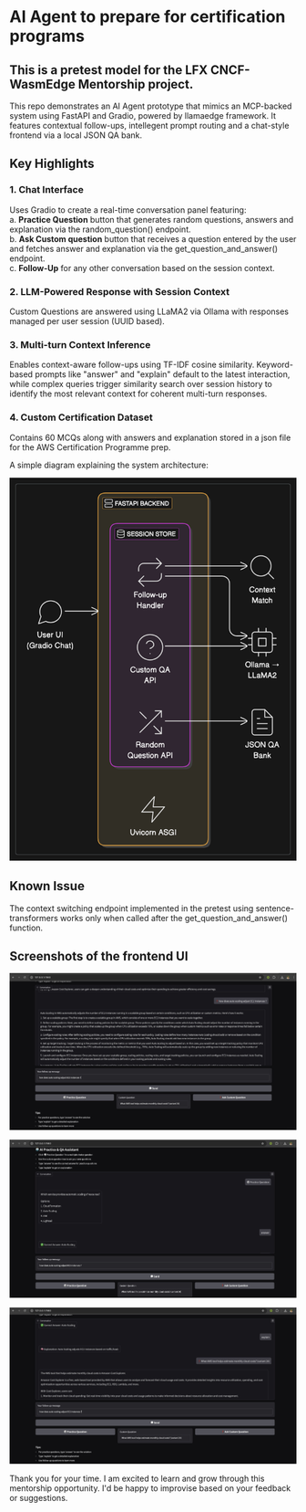# AI Agent to prepare for certification programs

## This is a pretest model for the LFX CNCF-WasmEdge Mentorship project. 

This repo demonstrates an AI Agent prototype that mimics an MCP-backed system using FastAPI and Gradio, powered by llamaedge framework. It features contextual follow-ups, intellegent prompt routing and a chat-style frontend via a local JSON QA bank.

## Key Highlights

### 1. Chat Interface  
Uses Gradio to create a real-time conversation panel featuring:  
a. **Practice Question** button that generates random questions, answers and explanation via the random_question() endpoint.  
b. **Ask Custom question** button that receives a question entered by the user and fetches answer and explanation via the get_question_and_answer() endpoint.  
c. **Follow-Up** for any other conversation based on the session context. 

### 2. LLM-Powered Response with Session Context  
Custom Questions are answered using LLaMA2 via Ollama with responses managed per user session (UUID based).

### 3. Multi-turn Context Inference  

Enables context-aware follow-ups using TF-IDF cosine similarity. Keyword-based prompts like "answer" and "explain" default to the latest interaction, while complex queries trigger similarity search over session history to identify the most relevant context for coherent multi-turn responses.

### 4. Custom Certification Dataset 

Contains 60 MCQs along with answers and explanation stored in a json file for the AWS Certification Programme prep.  


A simple diagram explaining the system architecture:  

![system architecture](Images/image.png)


## Known Issue  
The context switching endpoint implemented in the pretest using sentence-transformers works only when called after the get_question_and_answer() function. 

## Screenshots of the frontend UI

![Practice question](Images/image1.jpeg)  

![alt text](Images/image2.jpeg)  

![alt text](Images/image3.jpeg)

Thank you for your time. I am excited to learn and grow through this mentorship opportunity. I'd be happy to improvise based on your feedback or suggestions. 
